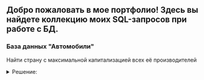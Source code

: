 ## Добро пожаловать в мое портфолио! Здесь вы найдете коллекцию моих SQL-запросов при работе с БД.

### База данных "Автомобили"

Найти страну с максимальной капитализацией всех её производителей 

<details>
<summary>
Решение:</summary>

``` 
select SUM(manufacturers.capitalization) as summa, c.name as country
from manufacturers
join countries c on c.id = manufacturers country_id
group by c.name
order by summa desc
limit 1;
```